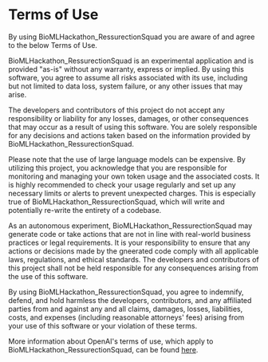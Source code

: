 # Terms of Use

By using BioMLHackathon_RessurectionSquad you are aware of and agree to the below Terms of Use.

BioMLHackathon_RessurectionSquad is an experimental application and is provided "as-is" without any warranty, express or implied. By using this software, you agree to assume all risks associated with its use, including but not limited to data loss, system failure, or any other issues that may arise.

The developers and contributors of this project do not accept any responsibility or liability for any losses, damages, or other consequences that may occur as a result of using this software. You are solely responsible for any decisions and actions taken based on the information provided by BioMLHackathon_RessurectionSquad.

Please note that the use of large language models can be expensive. By utilizing this project, you acknowledge that you are responsible for monitoring and managing your own token usage and the associated costs. It is highly recommended to check your usage regularly and set up any necessary limits or alerts to prevent unexpected charges. This is especially true of BioMLHackathon_RessurectionSquad, which will write and potentially re-write the entirety of a codebase.

As an autonomous experiment, BioMLHackathon_RessurectionSquad may generate code or take actions that are not in line with real-world business practices or legal requirements. It is your responsibility to ensure that any actions or decisions made by the gneerated code comply with all applicable laws, regulations, and ethical standards. The developers and contributors of this project shall not be held responsible for any consequences arising from the use of this software.

By using BioMLHackathon_RessurectionSquad, you agree to indemnify, defend, and hold harmless the developers, contributors, and any affiliated parties from and against any and all claims, damages, losses, liabilities, costs, and expenses (including reasonable attorneys' fees) arising from your use of this software or your violation of these terms.

More information about OpenAI's terms of use, which apply to BioMLHackathon_RessurectionSquad, can be found [here](https://openai.com/policies/terms-of-use).